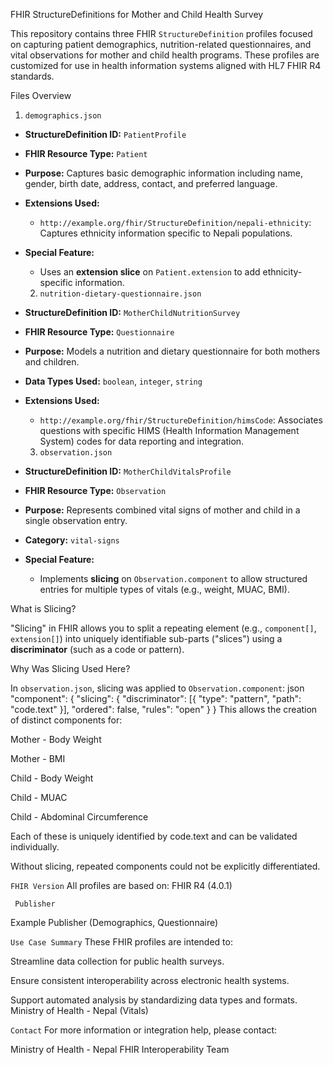  FHIR StructureDefinitions for Mother and Child Health Survey

This repository contains three FHIR `StructureDefinition` profiles focused on capturing patient demographics, nutrition-related questionnaires, and vital observations for mother and child health programs. These profiles are customized for use in health information systems aligned with HL7 FHIR R4 standards.

 Files Overview

   1. `demographics.json`
- **StructureDefinition ID:** `PatientProfile`
- **FHIR Resource Type:** `Patient`
- **Purpose:** Captures basic demographic information including name, gender, birth date, address, contact, and preferred language.
- **Extensions Used:**
  - `http://example.org/fhir/StructureDefinition/nepali-ethnicity`: Captures ethnicity information specific to Nepali populations.
- **Special Feature:**
  - Uses an **extension slice** on `Patient.extension` to add ethnicity-specific information.



  2. `nutrition-dietary-questionnaire.json`
- **StructureDefinition ID:** `MotherChildNutritionSurvey`
- **FHIR Resource Type:** `Questionnaire`
- **Purpose:** Models a nutrition and dietary questionnaire for both mothers and children.
- **Data Types Used:** `boolean`, `integer`, `string`
- **Extensions Used:**
  - `http://example.org/fhir/StructureDefinition/himsCode`: Associates questions with specific HIMS (Health Information Management System) codes for data reporting and integration.



  3. `observation.json`
- **StructureDefinition ID:** `MotherChildVitalsProfile`
- **FHIR Resource Type:** `Observation`
- **Purpose:** Represents combined vital signs of mother and child in a single observation entry.
- **Category:** `vital-signs`
- **Special Feature:**
  - Implements **slicing** on `Observation.component` to allow structured entries for multiple types of vitals (e.g., weight, MUAC, BMI).



What is Slicing?

"Slicing" in FHIR allows you to split a repeating element (e.g., `component[]`, `extension[]`) into uniquely identifiable sub-parts ("slices") using a **discriminator** (such as a code or pattern).

 Why Was Slicing Used Here?

In `observation.json`, slicing was applied to `Observation.component`:
 json
"component": {
  "slicing": {
    "discriminator": [{ "type": "pattern", "path": "code.text" }],
    "ordered": false,
    "rules": "open"
  }
}
This allows the creation of distinct components for:

Mother - Body Weight

Mother - BMI

Child - Body Weight

Child - MUAC

Child - Abdominal Circumference

Each of these is uniquely identified by code.text and can be validated individually.

Without slicing, repeated components could not be explicitly differentiated.

 `FHIR Version`
All profiles are based on: FHIR R4 (4.0.1)

` Publisher`

Example Publisher (Demographics, Questionnaire)

 `Use Case Summary`
These FHIR profiles are intended to:

Streamline data collection for public health surveys.

Ensure consistent interoperability across electronic health systems.

Support automated analysis by standardizing data types and formats.
Ministry of Health - Nepal (Vitals)

 `Contact`
For more information or integration help, please contact:

Ministry of Health - Nepal
FHIR Interoperability Team
